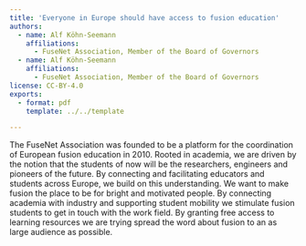 ```yaml
---
title: 'Everyone in Europe should have access to fusion education'
authors:
  - name: Alf Köhn-Seemann
    affiliations:
      - FuseNet Association, Member of the Board of Governors
  - name: Alf Köhn-Seemann
    affiliations:
      - FuseNet Association, Member of the Board of Governors
license: CC-BY-4.0
exports:
  - format: pdf
    template: ../../template

---
```


The FuseNet Association was founded to be a platform for the coordination of European fusion education in 2010. Rooted in academia, we are driven by the notion that the students of now will be the researchers, engineers and pioneers of the future. By connecting and facilitating educators and students across Europe, we build on this understanding. We want to make fusion the place to be for bright and motivated people. By connecting academia with industry and supporting student mobility we stimulate fusion students to get in touch with the work field. By granting free access to learning resources we are trying spread the word about fusion to an as large audience as possible.

